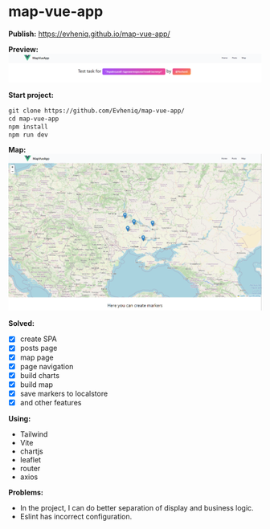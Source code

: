 # map-vue-app

**Publish:** https://evheniq.github.io/map-vue-app/

**Preview:**
![alt text](./readmeImages/header.png)

**Start project:**
```
git clone https://github.com/Evheniq/map-vue-app/
cd map-vue-app
npm install
npm run dev
```

**Map:**
![alt text](./readmeImages/map.png)

**Solved:**
- [x] create SPA
- [x] posts page
- [x] map page
- [x] page navigation
- [x] build charts
- [x] build map
- [x] save markers to localstore
- [x] and other features

**Using:**
- Tailwind
- Vite
- chartjs
- leaflet
- router
- axios

**Problems:**
- In the project, I can do better separation of display and business logic.
- Eslint has incorrect configuration.
